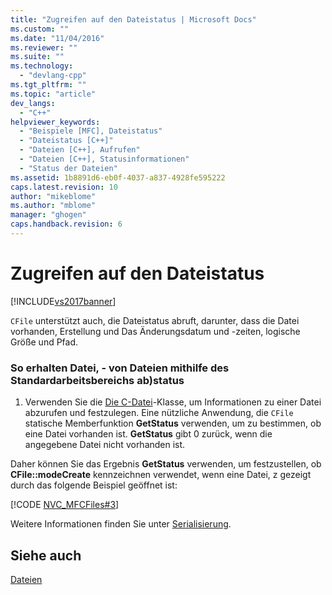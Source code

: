 ```yaml
---
title: "Zugreifen auf den Dateistatus | Microsoft Docs"
ms.custom: ""
ms.date: "11/04/2016"
ms.reviewer: ""
ms.suite: ""
ms.technology: 
  - "devlang-cpp"
ms.tgt_pltfrm: ""
ms.topic: "article"
dev_langs: 
  - "C++"
helpviewer_keywords: 
  - "Beispiele [MFC], Dateistatus"
  - "Dateistatus [C++]"
  - "Dateien [C++], Aufrufen"
  - "Dateien [C++], Statusinformationen"
  - "Status der Dateien"
ms.assetid: 1b8891d6-eb0f-4037-a837-4928fe595222
caps.latest.revision: 10
author: "mikeblome"
ms.author: "mblome"
manager: "ghogen"
caps.handback.revision: 6
---
```

# Zugreifen auf den Dateistatus
[!INCLUDE[vs2017banner](../assembler/inline/includes/vs2017banner.md)]

`CFile` unterstützt auch, die Dateistatus abruft, darunter, dass die Datei vorhanden, Erstellung und Das Änderungsdatum und \-zeiten, logische Größe und Pfad.  
  
### So erhalten Datei, \- von Dateien mithilfe des Standardarbeitsbereichs ab\)status  
  
1.  Verwenden Sie die [Die C\-Datei](../mfc/reference/cfile-class.md)\-Klasse, um Informationen zu einer Datei abzurufen und festzulegen.  Eine nützliche Anwendung, die `CFile` statische Memberfunktion **GetStatus** verwenden, um zu bestimmen, ob eine Datei vorhanden ist.  **GetStatus** gibt 0 zurück, wenn die angegebene Datei nicht vorhanden ist.  
  
 Daher können Sie das Ergebnis **GetStatus** verwenden, um festzustellen, ob **CFile::modeCreate** kennzeichnen verwendet, wenn eine Datei, z gezeigt durch das folgende Beispiel geöffnet ist:  
  
 [!CODE [NVC_MFCFiles#3](../CodeSnippet/VS_Snippets_Cpp/NVC_MFCFiles#3)]  
  
 Weitere Informationen finden Sie unter [Serialisierung](../mfc/serialization-in-mfc.md).  
  
## Siehe auch  
 [Dateien](../mfc/files-in-mfc.md)